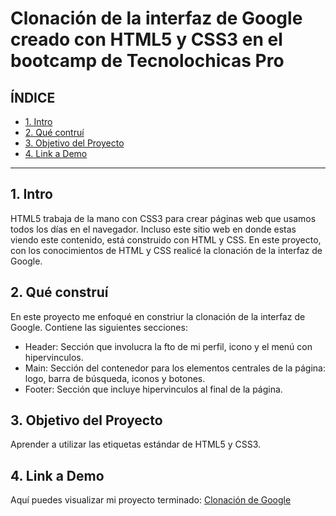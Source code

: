 # Clonación de la interfaz de Google creado con HTML5 y CSS3 en el bootcamp de Tecnolochicas Pro


## **ÍNDICE**

* [1. Intro](https://github.com/xiimeena/clonaciongoogle/edit/main/README.md#1-intro)
* [2. Qué contruí](https://github.com/xiimeena/clonaciongoogle/edit/main/README.md#2-qué-constru%C3%AD)
* [3. Objetivo del Proyecto](https://github.com/xiimeena/clonaciongoogle/edit/main/README.md#3-objetivo-del-proyecto)
* [4. Link a Demo](https://github.com/xiimeena/clonaciongoogle/edit/main/README.md#4-link-a-demo)

****

## 1. Intro
HTML5 trabaja de la mano con CSS3 para crear páginas web que usamos todos los días en el navegador. Incluso este sitio web en donde estas viendo este contenido, está construido con HTML y CSS. En este proyecto, con los conocimientos de HTML y CSS realicé la clonación de la interfaz de Google.

## 2. Qué construí
En este proyecto me enfoqué en constriur la clonación de la interfaz de Google.
Contiene las siguientes secciones:

* Header: Sección que involucra la fto de mi perfil, icono y el menú con hipervinculos.
* Main: Sección del contenedor para los elementos centrales de la página: logo, barra de búsqueda, iconos y botones.
* Footer: Sección que incluye hipervinculos al final de la página.

## 3. Objetivo del Proyecto
Aprender a utilizar las etiquetas estándar de HTML5 y CSS3.

## 4. Link a Demo
Aquí puedes visualizar mi proyecto terminado: [Clonación de Google](#)
